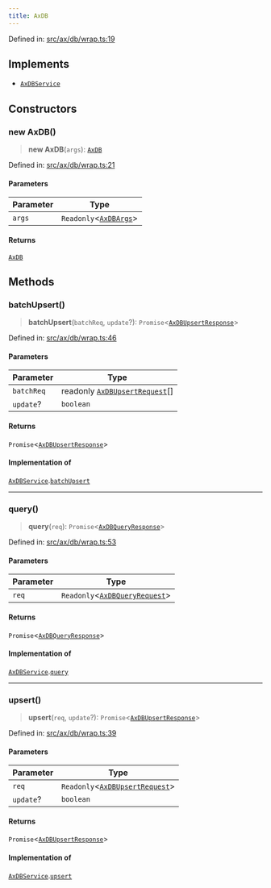 ```yaml
---
title: AxDB
---
```


Defined in: [src/ax/db/wrap.ts:19](#apidocs/httpsgithubcomax-llmaxblob3b79ada8d723949fcd8a76c2b6f48cf69d8394f8srcaxdbwraptsl19)

## Implements

- [`AxDBService`](#apidocs/interfaceaxdbservice)

## Constructors

<a id="Constructors"></a>

### new AxDB()

> **new AxDB**(`args`): [`AxDB`](#apidocs/classaxdb)

Defined in: [src/ax/db/wrap.ts:21](#apidocs/httpsgithubcomax-llmaxblob3b79ada8d723949fcd8a76c2b6f48cf69d8394f8srcaxdbwraptsl21)

#### Parameters

| Parameter | Type |
| ------ | ------ |
| `args` | `Readonly`\<[`AxDBArgs`](#apidocs/typealiasaxdbargs)\> |

#### Returns

[`AxDB`](#apidocs/classaxdb)

## Methods

<a id="batchUpsert"></a>

### batchUpsert()

> **batchUpsert**(`batchReq`, `update`?): `Promise`\<[`AxDBUpsertResponse`](#apidocs/typealiasaxdbupsertresponse)\>

Defined in: [src/ax/db/wrap.ts:46](#apidocs/httpsgithubcomax-llmaxblob3b79ada8d723949fcd8a76c2b6f48cf69d8394f8srcaxdbwraptsl46)

#### Parameters

| Parameter | Type |
| ------ | ------ |
| `batchReq` | readonly [`AxDBUpsertRequest`](#apidocs/typealiasaxdbupsertrequest)[] |
| `update`? | `boolean` |

#### Returns

`Promise`\<[`AxDBUpsertResponse`](#apidocs/typealiasaxdbupsertresponse)\>

#### Implementation of

[`AxDBService`](#apidocs/interfaceaxdbservice).[`batchUpsert`](#apidocs/interfaceaxdbservicemdbatchupsert)

***

<a id="query"></a>

### query()

> **query**(`req`): `Promise`\<[`AxDBQueryResponse`](#apidocs/typealiasaxdbqueryresponse)\>

Defined in: [src/ax/db/wrap.ts:53](#apidocs/httpsgithubcomax-llmaxblob3b79ada8d723949fcd8a76c2b6f48cf69d8394f8srcaxdbwraptsl53)

#### Parameters

| Parameter | Type |
| ------ | ------ |
| `req` | `Readonly`\<[`AxDBQueryRequest`](#apidocs/typealiasaxdbqueryrequest)\> |

#### Returns

`Promise`\<[`AxDBQueryResponse`](#apidocs/typealiasaxdbqueryresponse)\>

#### Implementation of

[`AxDBService`](#apidocs/interfaceaxdbservice).[`query`](#apidocs/interfaceaxdbservicemdquery)

***

<a id="upsert"></a>

### upsert()

> **upsert**(`req`, `update`?): `Promise`\<[`AxDBUpsertResponse`](#apidocs/typealiasaxdbupsertresponse)\>

Defined in: [src/ax/db/wrap.ts:39](#apidocs/httpsgithubcomax-llmaxblob3b79ada8d723949fcd8a76c2b6f48cf69d8394f8srcaxdbwraptsl39)

#### Parameters

| Parameter | Type |
| ------ | ------ |
| `req` | `Readonly`\<[`AxDBUpsertRequest`](#apidocs/typealiasaxdbupsertrequest)\> |
| `update`? | `boolean` |

#### Returns

`Promise`\<[`AxDBUpsertResponse`](#apidocs/typealiasaxdbupsertresponse)\>

#### Implementation of

[`AxDBService`](#apidocs/interfaceaxdbservice).[`upsert`](#apidocs/interfaceaxdbservicemdupsert)
